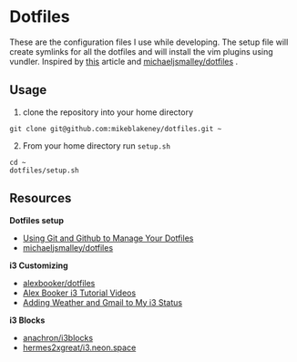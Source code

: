 # Dotfiles

These are the configuration files I use while developing.  The setup file will create symlinks for all the dotfiles and will install the vim plugins using vundler.  Inspired by [this](http://blog.smalleycreative.com/tutorials/using-git-and-github-to-manage-your-dotfiles/) article and [michaeljsmalley/dotfiles](https://github.com/michaeljsmalley/dotfiles) .

## Usage
1.  clone the repository into your home directory
```
git clone git@github.com:mikeblakeney/dotfiles.git ~
```

2. From your home directory run `setup.sh`
```
cd ~
dotfiles/setup.sh
```

## Resources
**Dotfiles setup**
- [Using Git and Github to Manage Your Dotfiles](http://blog.smalleycreative.com/tutorials/using-git-and-github-to-manage-your-dotfiles/)
- [michaeljsmalley/dotfiles](https:github.com/michaeljsmalley/dotfiles)

**i3 Customizing**
- [alexbooker/dotfiles](https://github.com/alexbooker/dotfiles/tree/ubuntu)
- [Alex Booker i3 Tutorial Videos](https://www.youtube.com/watch?v=j1I63wGcvU4&list=PL5ze0DjYv5DbCv9vNEzFmP6sU7ZmkGzcf)
- [Adding Weather and Gmail to My i3 Status](http://kumarcode.com/Adding-Weather-and-Gmail-info-to-my-i3-Status/)

**i3 Blocks**
- [anachron/i3blocks](https://github.com/Anachron/i3blocks)
- [hermes2xgreat/i3.neon.space](https://github.com/hermes2xgreat/i3.neon.space)


